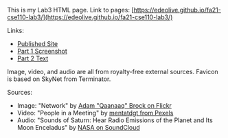 This is my Lab3 HTML page. Link to pages: [https://edeolive.github.io/fa21-cse110-lab3/](https://edeolive.github.io/fa21-cse110-lab3/)

Links:
* [Published Site](https://edeolive.github.io/fa21-cse110-lab3/)
* [Part 1 Screenshot](screenshots/Screenshot%202021-10-02%20220337.png)
* [Part 2 Text](./part2.txt)

Image, video, and audio are all from royalty-free external sources.
Favicon is based on SkyNet from Terminator.

Sources:
* Image: "Network" by [Adam "Qaanaaq" Brock on Flickr](https://www.flickr.com/photos/22555876@N00)
* Video: "People in a Meeting" by [mentatdgt from Pexels](https://www.pexels.com/video/people-in-a-meeting-1292738/)
* Audio: "Sounds of Saturn: Hear Radio Emissions of the Planet and Its Moon Enceladus" by [NASA on SoundCloud](https://soundcloud.com/nasa) 
